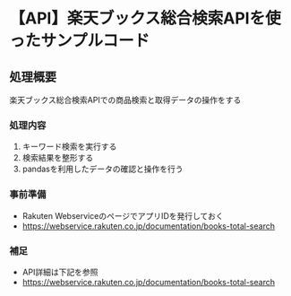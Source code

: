 # 【API】楽天ブックス総合検索APIを使ったサンプルコード

## 処理概要

楽天ブックス総合検索APIでの商品検索と取得データの操作をする

### 処理内容

1. キーワード検索を実行する
2. 検索結果を整形する
3. pandasを利用したデータの確認と操作を行う

### 事前準備

* Rakuten WebserviceのページでアプリIDを発行しておく
* https://webservice.rakuten.co.jp/documentation/books-total-search

### 補足

* API詳細は下記を参照
* https://webservice.rakuten.co.jp/documentation/books-total-search
